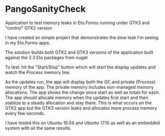 # PangoSanityCheck

Application to test memory leaks in Eto.Forms running under GTK3 and "control" GTK2 version

I have created an simple project that demonstrates the slow leak I'm seeing in my Eto.Forms apps.

The solution builds both GTK2 and GTK3 versions of the application built against the 2.3 Eto packages from nuget

To test: hit the "Start/Stop" button which will start the display updates and watch the Process memory line.

As the updates run, the app will display both the GC and private (Process) memory of the app. The private memory 
includes non-managed memory allocations. The app shows the change since start as well as totals for each. The app 
*should* allocate memory when the updates first start and then stablize to a steady allocation and stay there. This 
is what occurs on the GTK2 app but the GTK3 version leaks and allocates more process memory every few seconds. 

I have tested this on Ubuntu 16.04 and Ubunto 17.10 as well as an embedded system with all the same results.

